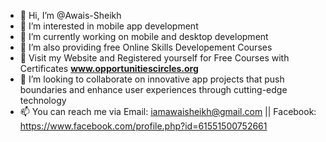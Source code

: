 - 👋 Hi, I’m @Awais-Sheikh
- 👀 I’m interested in mobile app development
- 🌱 I’m currently working on mobile and desktop development
- 👀 I’m also providing free Online Skills Developement Courses
- 👀 Visit my Website and Registered yourself for Free Courses with Certificates **www.opportunitiescircles.org**
- 💞️ I’m looking to collaborate on innovative app projects that push boundaries and enhance user experiences through cutting-edge technology
- 📫 You can reach me via Email: iamawaisheikh@gmail.com  || Facebook: https://www.facebook.com/profile.php?id=61551500752661

<!---
Awais-Sheikh/Awais-Sheikh is a ✨ special ✨ repository because its `README.md` (this file) appears on your GitHub profile.
You can click the Preview link to take a look at your changes.
--->
